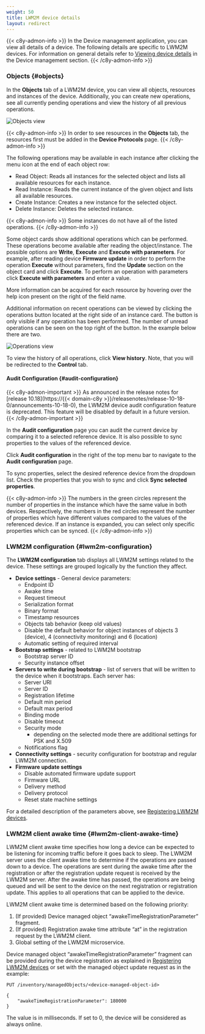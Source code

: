 ```yaml
---
weight: 50
title: LWM2M device details
layout: redirect
---
```


{{< c8y-admon-info >}}
In the Device management application, you can view all details of a device. The following details are specific to LWM2M devices. For information on general details refer to [Viewing device details](/device-management-application/viewing-device-details) in the Device management section.
{{< /c8y-admon-info >}}

### Objects {#objects}

In the **Objects** tab of a LWM2M device, you can view all objects, resources and instances of the device. Additionally, you can create new operations, see all currently pending operations and view the history of all previous operations.

![Objects view](/images/device-protocols/lwm2m/lwm2m-objects.png)

{{< c8y-admon-info >}}
In order to see resources in the **Objects** tab, the resources first must be added in the **Device Protocols** page.
{{< /c8y-admon-info >}}

The following operations may be available in each instance after clicking the menu icon <i class="dlt-c8y-icon-menu-vertical text-muted icon-20"></i> at the end of each object row:

- Read Object: Reads all instances for the selected object and lists all available resources for each instance.
- Read Instance: Reads the current instance of the given object and lists all available resources.
- Create Instance: Creates a new instance for the selected object.
- Delete Instance: Deletes the selected instance.

{{< c8y-admon-info >}}
Some instances do not have all of the listed operations.
{{< /c8y-admon-info >}}

Some object cards show additional operations which can be performed. These operations become available after reading the object/instance. The possible options are **Write**, **Execute** and **Execute with parameters**. For example, after reading device **Firmware update** in order to perform the operation **Execute** without parameters, find the **Update** section on the object card and click **Execute**. To perform an operation with parameters click **Execute with parameters** and enter a value.

More information can be acquired for each resource by hovering over the help icon <i class="dlt-c8y-icon-help-outline text-info icon-20"></i> present on the right of the field name.

Additional information on recent operations can be viewed by clicking the operations button located at the right side of an instance card. The button is only visible if any operation has been performed. The number of unread operations can be seen on the top right of the button. In the example below there are two.

![Operations view](/images/device-protocols/lwm2m/lwm2m-devices-operations.png)

To view the history of all operations, click **View history**. Note, that you will be redirected to the **Control** tab.

#### Audit Configuration {#audit-configuration}

{{< c8y-admon-important >}}
As announced in the release notes for [release 10.18](https://{{< domain-c8y >}}/releasenotes/release-10-18-0/announcements-10-18-0), the LWM2M device audit configuration feature is deprecated. This feature will be disabled by default in a future version.
{{< /c8y-admon-important >}}

In the **Audit configuration** page you can audit the current device by comparing it to a selected reference device. It is also possible to sync properties to the values of the referenced device.

Click **Audit configuration** in the right of the top menu bar to navigate to the **Audit configuration** page.

To sync properties, select the desired reference device from the dropdown list. Check the properties that you wish to sync and click **Sync selected properties**.

{{< c8y-admon-info >}}
The numbers in the green circles represent the number of properties in the instance which have the same value in both devices. Respectively, the numbers in the red circles represent the number of properties which have different values compared to the values of the referenced device. If an instance is expanded, you can select only specific properties which can be synced.
{{< /c8y-admon-info >}}

### LWM2M configuration {#lwm2m-configuration}

The **LWM2M configuration** tab displays all LWM2M settings related to the device. These settings are grouped logically by the function they affect.

* **Device settings** - General device parameters:
  * Endpoint ID
  * Awake time
  * Request timeout
  * Serialization format
  * Binary format
  * Timestamp resources
  * Objects tab behavior (keep old values)
  * Disable the default behavior for object instances of objects 3 (device), 4 (connectivity monitoring) and 6 (location)
  * Automatic setting of required interval
* **Bootstrap settings** - related to LWM2M bootstrap
  * Bootstrap server ID
  * Security instance offset
* **Servers to write during bootstrap** - list of servers that will be written to the device when it bootstraps. Each server has:
  * Server URI
  * Server ID
  * Registration lifetime
  * Default min period
  * Default max period
  * Binding mode
  * Disable timeout
  * Security mode
    * depending on the selected mode there are additional settings for PSK and X.509
  * Notifications flag
* **Connectivity settings** - security configuration for bootstrap and regular LWM2M connection.
* **Firmware update settings**
  * Disable automated firmware update support
  * Firmware URL
  * Delivery method
  * Delivery protocol
  * Reset state machine settings

For a detailed description of the parameters above, see [Registering LWM2M devices](#registering-lwm2m-devices).

### LWM2M client awake time {#lwm2m-client-awake-time}

LWM2M client awake time specifies how long a device can be expected to be listening for incoming traffic before it goes back to sleep. The LWM2M server uses the client awake time to determine if the operations are passed down to a device.
The operations are sent during the awake time after the registration or after the registration update request is received by the LWM2M server.
After the awake time has passed, the operations are being queued and will be sent to the device on the next registration or registration update.
This applies to all operations that can be applied to the device.

LWM2M client awake time is determined based on the following priority:
1. (If provided) Device managed object &ldquo;awakeTimeRegistrationParameter&rdquo; fragment.
2. (If provided) Registration awake time attribute &ldquo;at&rdquo; in the registration request by the LWM2M client.
3. Global setting of the LWM2M microservice.

Device managed object &ldquo;awakeTimeRegistrationParameter&rdquo; fragment can be provided during the device registration as explained in [Registering LWM2M devices](/protocol-integration/lwm2m/#registering-lwm2m-devices) or set with the managed object update request as in the example:
```
PUT /inventory/managedObjects/<device-managed-object-id>

{
    "awakeTimeRegistrationParameter": 180000
}
```
The value is in milliseconds. If set to 0, the device will be considered as always online.

